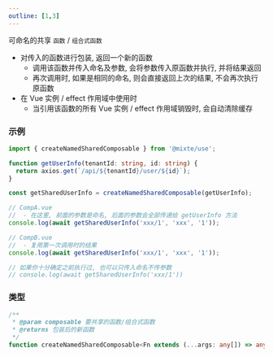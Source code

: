 ```yaml
---
outline: [1,3]
---
```


可命名的共享 `函数` / `组合式函数`
  - 对传入的函数进行包装, 返回一个新的函数
    - 调用该函数并传入命名及参数, 会将参数传入原函数并执行, 并将结果返回
    - 再次调用时, 如果是相同的命名, 则会直接返回上次的结果, 不会再次执行原函数
  - 在 Vue 实例 / effect 作用域中使用时
    - 当引用该函数的所有 Vue 实例 / effect 作用域销毁时, 会自动清除缓存

### 示例

```ts
import { createNamedSharedComposable } from '@mixte/use';

function getUserInfo(tenantId: string, id: string) {
  return axios.get(`/api/${tenantId}/user/${id}`);
}

const getSharedUserInfo = createNamedSharedComposable(getUserInfo);

// CompA.vue
//  - 在这里, 前面的参数是命名, 后面的参数会全部传递给 getUserInfo 方法
console.log(await getSharedUserInfo('xxx/1', 'xxx', '1'));

// CompB.vue
//  - 复用第一次调用时的结果
console.log(await getSharedUserInfo('xxx/1', 'xxx', '1'));

// 如果你十分确定之前执行过, 也可以只传入命名不传参数
// console.log(await getSharedUserInfo('xxx/1'))
```

### 类型

```ts
/**
 * @param composable 要共享的函数/组合式函数
 * @returns 包装后的新函数
 */
function createNamedSharedComposable<Fn extends (...args: any[]) => any>(composable: Fn): (name: string, ...args: Parameters<Fn>) => AsyncReturnType<Fn>;
```
